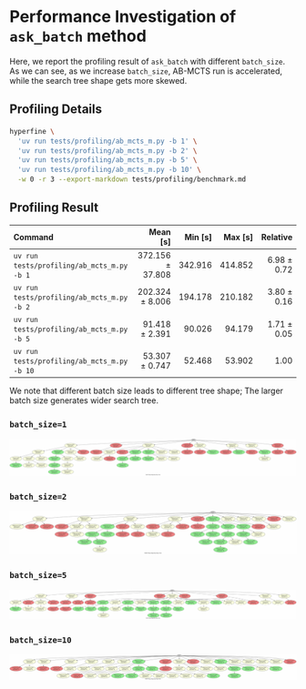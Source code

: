 # Performance Investigation of `ask_batch` method
Here, we report the profiling result of `ask_batch` with different `batch_size`. As we can see, as we increase `batch_size`, AB-MCTS run is accelerated, while the search tree shape gets more skewed.

## Profiling Details

```bash
hyperfine \
  'uv run tests/profiling/ab_mcts_m.py -b 1' \
  'uv run tests/profiling/ab_mcts_m.py -b 2' \
  'uv run tests/profiling/ab_mcts_m.py -b 5' \
  'uv run tests/profiling/ab_mcts_m.py -b 10' \
  -w 0 -r 3 --export-markdown tests/profiling/benchmark.md
```

## Profiling Result
| Command | Mean [s] | Min [s] | Max [s] | Relative |
|:---|---:|---:|---:|---:|
| `uv run tests/profiling/ab_mcts_m.py -b 1` | 372.156 ± 37.808 | 342.916 | 414.852 | 6.98 ± 0.72 |
| `uv run tests/profiling/ab_mcts_m.py -b 2` | 202.324 ± 8.006 | 194.178 | 210.182 | 3.80 ± 0.16 |
| `uv run tests/profiling/ab_mcts_m.py -b 5` | 91.418 ± 2.391 | 90.026 | 94.179 | 1.71 ± 0.05 |
| `uv run tests/profiling/ab_mcts_m.py -b 10` | 53.307 ± 0.747 | 52.468 | 53.902 | 1.00 |

We note that different batch size leads to different tree shape; The larger batch size generates wider search tree.

### `batch_size=1`
![batch_size=1](../images/batch/abmcts_m_batch_size_1.jpg)

### `batch_size=2`
![batch_size=2](../images/batch/abmcts_m_batch_size_2.jpg)
### `batch_size=5`
![batch_size=5](../images/batch/abmcts_m_batch_size_5.jpg)
### `batch_size=10`
![batch_size=10](../images/batch/abmcts_m_batch_size_10.jpg)